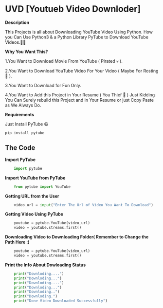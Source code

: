 
# UVD [Youtueb Video Downloder]

**Description**

This Projects is all about Downloading YouTube Video Using Python.
How you Can Use Python3 & a Python Library PyTube to Download YouTube Videos.👨‍💻

**Why You Want This?**

 1.You Want to Download Movie From YouTube ( Pirated 💀 ).

 2.You Want to Download YouTube Video For Your Video ( Maybe For Rosting 🤬 ).

 3.You Want to Download for Fun Only.

 4.You Want to Add this Project in Your Resume ( You Thief 🤨 ) 
 Just Kidding You Can Surely rebuild this Project and in Your Resume or 
 just Copy Paste as We Always Do. 
 
**Requirements**
    
Just Install PyTube 😃
    
    pip install pytube
## The Code

**Import PyTube**

```python
    import pytube   
```
**Import YouTube from PyTube**
```python
    from pytube import YouTube 
```
**Getting URL from the User**
```python
    video_url = input("Enter The Url of Video You Want To Download") 
```
**Getting Video Using PyTube**
```python
    youtube = pytube.YouTube(video_url)  
    video = youtube.streams.first() 
```
**Downloading Video to Downloading Folder( Remember to Change the Path Here :)**
```python
    youtube = pytube.YouTube(video_url)  
    video = youtube.streams.first() 
```
**Print the Info About Dowloading Status**
```python
    print("Downloding....")   
    print("Downloding...")   
    print("Downloding....")   
    print("Downloding...")   
    print("Downloding..")   
    print("Downloding.")
    print("Done Video Downloaded Successfully")
```  

